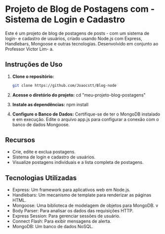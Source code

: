 # Projeto de Blog de Postagens com - Sistema de Login e Cadastro

Este é um projeto de blog de postagens de posts - com um sistema de login-  e cadastro de usuários, criado usando Node.js com Express, Handlebars, Mongoose e outras tecnologias. Desenvolvido em conjunto ao Professor Victor Lim- a.

## Instruções de Uso

1. **Clone o repositório:**

   ```bash
   git clone https://github.com/Joaocstt/Blog-node
   
2. **Acesse o diretório do projeto:**
cd "meu-projeto-blog-postagens"

3. **Instale as dependências:**
npm install

4. **Configure o Banco de Dados:**
Certifique-se de ter o MongoDB instalado e em execução. Edite o arquivo app.js para configurar a conexão com o banco de dados Mongoose.


## Recursos
- Crie, edite e exclua postagens. <br>
- Sistema de login e cadastro de usuários. <br>
- Visualize postagens individuais e a lista completa de postagens.  <br>
## Tecnologias Utilizadas  <br>
- Express: Um framework para aplicativos web em Node.js.  <br>
- Handlebars: Um mecanismo de template para renderizar as páginas HTML.  <br>
- Mongoose: Uma biblioteca de modelagem de objetos para MongoDB. v
- Body Parser: Para analisar os dados das requisições HTTP.  <br>
- Express Session: Para gerenciar sessões de usuário.  <br>
- Connect Flash: Para exibir mensagens de alerta. <br>
- MongoDB: Um banco de dados NoSQL.  <br>



